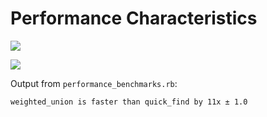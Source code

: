 Performance Characteristics
===

![](http://chart.apis.google.com/chart?chxl=0:%7C2%7C4%7C8%7C16%7C32%7C64%7C128%7C1:%7C1%7C2%7C3%7C4%7C5&chxt=x,y&chco=FF0000,00FF00&chd=s:AAAABEHPe8,AAAAAAABCF&chdl=QuickFind%7CWeightedUnion&chtt=QuickFind+vs.+WeightedUnion+Running+Time+as+T+doubles&cht=lc&chs=500x300&chxr=0,0.009804,5%7C1,0.001154,5)

![](http://chart.apis.google.com/chart?chxl=0:%7C2%7C4%7C8%7C16%7C32%7C64%7C128%7C1:%7C1%7C2%7C3&chxt=x,y&chco=FF0000,00FF00&chd=s:AAAAI99,AAAABET&chdl=QuickFind%7CWeightedUnion&chtt=QuickFind+vs.+WeightedUnion+Running+Time+as+N+doubles&cht=lc&chs=500x300&chxr=0,0.000379,3%7C1,0.000629,3)

Output from `performance_benchmarks.rb`:

    weighted_union is faster than quick_find by 11x ± 1.0

